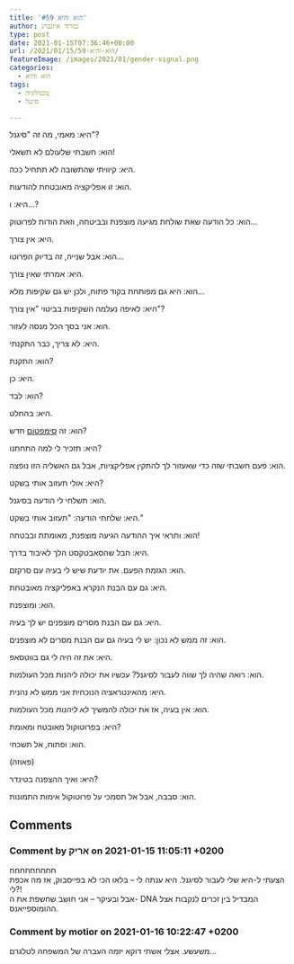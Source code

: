 ```yaml
---
title: 'הוא והיא #59'
author: נמרוד איזנברג
type: post
date: 2021-01-15T07:36:46+00:00
url: /2021/01/15/הוא-והיא-59/
featureImage: /images/2021/01/gender-signal.png
categories:
  - הוא והיא
tags:
  - טכנולוגיה
  - סיגנל

---
```

היא: מאמי, מה זה "סיגנל"?

הוא: חשבתי שלעולם לא תשאלי!

היא: קיוויתי שהתשובה לא תתחיל ככה.

הוא: זו אפליקציה מאובטחת להודעות.

היא: ו&#8230;?

הוא: כל הודעה שאת שולחת מגיעה מוצפנת ובביטחה, וזאת הודות לפרוטוק&#8230;

היא: אין צורך.

הוא: אבל שנייה, זה בדיוק הפרוטו&#8230;

היא: אמרתי שאין צורך.

הוא: היא גם מפותחת בקוד פתוח, ולכן יש גם שקיפות מלא&#8230;

היא: לאיפה נעלמה השקיפות בביטוי "אין צורך"?

הוא: אני בסך הכל מנסה לעזור.

היא: לא צריך, כבר התקנתי.

הוא: התקנת?

היא: כן.

הוא: לבד?

היא: בהחלט.

הוא: זה [סימפטום][1] חדש?

היא: תזכיר לי למה התחתנו?

הוא: פעם חשבתי שזה כדי שאעזור לך להתקין אפליקציות, אבל גם האשליה הזו נופצה.

היא: אולי תעזוב אותי בשקט?

הוא: תשלחי לי הודעה בסיגנל.

היא: שלחתי הודעה: "תעזוב אותי בשקט."

הוא: ותראי איך ההודעה הגיעה מוצפנת, מאומתת ובבטחה!

היא: חבל שהסאבטקסט הלך לאיבוד בדרך.

הוא: הגזמת הפעם. את יודעת שיש לי בעיה עם סרקזם.

היא: גם עם הבנת הנקרא באפליקציה מאובטחת.

הוא: ומוצפנת.

היא: גם עם הבנת מסרים מוצפנים יש לך בעיה.

הוא: זה ממש לא נכון: יש לי בעיה גם עם הבנת מסרים לא מוצפנים.

היא: את זה היה לי גם בווטסאפ.

הוא: רואה שהיה לך שווה לעבור לסיגנל? עכשיו את יכולה ליהנות מכל העולמות.

היא: מהאינטראציה הנוכחית אני ממש לא נהנית.

הוא: אין בעיה, אז את יכולה להמשיך _לא ליהנות_ מכל העולמות.

היא: בפרוטוקול מאובטח ומאומת?

הוא: ופתוח, אל תשכחי.

(פאוזה)

היא: ואיך ההצפנה בטינדר?

הוא: סבבה, אבל אל תסמכי על פרוטוקול אימות התמונות.

 [1]: https://aizenimr.com/2021/01/09/%d7%96%d7%95%d7%9e%d7%91%d7%99%d7%9c%d7%a0%d7%93/

## Comments

### Comment by אריק on 2021-01-15 11:05:11 +0200
חחחחחחחחח  
הצעתי ל-היא שלי לעבור לסיגנל. היא ענתה לי &#8211; בלאו הכי לא בפייסבוק, אז מה אכפת לי?!  
אבל ובעיקר &#8211; אני חושב שחשפת את ה- DNA המבדיל בין זכרים לנקבות אצל ההומוספייאנס.

### Comment by motior on 2021-01-16 10:22:47 +0200
משעשע. אצלי אשתי דוקא יזמה העברה של המשפחה לטלגרם&#8230;